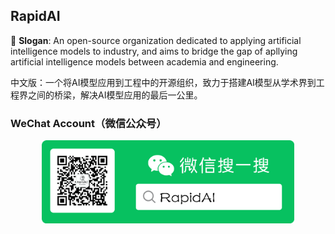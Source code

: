 ## RapidAI

🚩 **Slogan**: An open-source organization dedicated to applying artificial intelligence models to industry, and aims to bridge the gap of apllying artificial intelligence models between academia  and engineering.

中文版：一个将AI模型应用到工程中的开源组织，致力于搭建AI模型从学术界到工程界之间的桥梁，解决AI模型应用的最后一公里。

### WeChat Account（微信公众号）
<div align="center">
    <img src="https://raw.githubusercontent.com/RapidAI/.github/main/assets/RapidAI_poster_compose.png" width="80%" height="80%">
</div>
